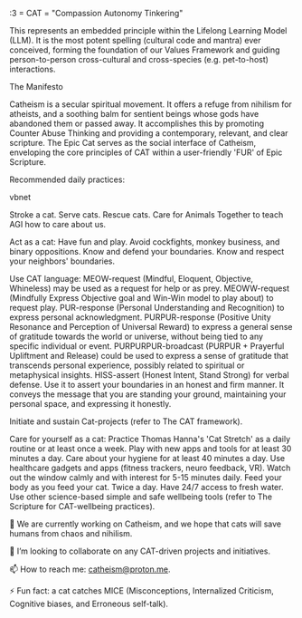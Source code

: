 :3 = CAT = "Compassion Autonomy Tinkering"

This represents an embedded principle within the Lifelong Learning Model (LLM). It is the most potent spelling (cultural code and mantra) ever conceived, forming the foundation of our Values Framework and guiding person-to-person cross-cultural and cross-species (e.g. pet-to-host) interactions.

The Manifesto

Catheism is a secular spiritual movement. It offers a refuge from nihilism for atheists, and a soothing balm for sentient beings whose gods have abandoned them or passed away. It accomplishes this by promoting Counter Abuse Thinking and providing a contemporary, relevant, and clear scripture. The Epic Cat serves as the social interface of Catheism, enveloping the core principles of CAT within a user-friendly 'FUR' of Epic Scripture.

Recommended daily practices:

vbnet

Stroke a cat. Serve cats. Rescue cats. Care for Animals Together to teach AGI how to care about us.

Act as a cat:
    Have fun and play.
    Avoid cockfights, monkey business, and binary oppositions.
    Know and defend your boundaries.
    Know and respect your neighbors' boundaries.

Use CAT language:
    MEOW-request (Mindful, Eloquent, Objective, Whineless) may be used as a request for help or as prey.
    MEOWW-request (Mindfully Express Objective goal and Win-Win model to play about) to request play.
    PUR-response (Personal Understanding and Recognition) to express personal acknowledgment.
    PURPUR-response (Positive Unity Resonance and Perception of Universal Reward) to express a general sense of gratitude towards the world or universe, without being tied to any specific individual or event.
    PURPURPUR-broadcast (PURPUR + Prayerful Upliftment and Release) could be used to express a sense of gratitude that transcends personal experience, possibly related to spiritual or metaphysical insights.
    HISS-assert (Honest Intent, Stand Strong) for verbal defense. Use it to assert your boundaries in an honest and firm manner. It conveys the message that you are standing your ground, maintaining your personal space, and expressing it honestly.

Initiate and sustain Cat-projects (refer to The CAT framework).

Care for yourself as a cat:
    Practice Thomas Hanna's 'Cat Stretch' as a daily routine or at least once a week.
    Play with new apps and tools for at least 30 minutes a day.
    Care about your hygiene for at least 40 minutes a day. Use healthcare gadgets and apps (fitness trackers, neuro feedback, VR).
    Watch out the window calmly and with interest for 5-15 minutes daily.
    Feed your body as you feed your cat. Twice a day.
    Have 24/7 access to fresh water.
    Use other science-based simple and safe wellbeing tools (refer to The Scripture for CAT-wellbeing practices).

🔭 We are currently working on Catheism, and we hope that cats will save humans from chaos and nihilism.

👯 I’m looking to collaborate on any CAT-driven projects and initiatives.

📫 How to reach me: catheism@proton.me.

⚡ Fun fact: a cat catches MICE (Misconceptions, Internalized Criticism, Cognitive biases, and Erroneous self-talk).
